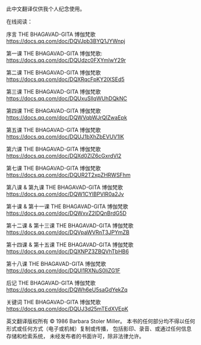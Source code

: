 此中文翻译仅供我个人纪念使用。

在线阅读：

序言 THE BHAGAVAD-GITA 博伽梵歌
https://docs.qq.com/doc/DQVJpb3BYQ1JYWnpj 

第一课 THE BHAGAVAD-GITA 博伽梵歌:
https://docs.qq.com/doc/DQUdzc0FXYmlwY29r

第二课 THE BHAGAVAD-GITA 博伽梵歌
https://docs.qq.com/doc/DQXRqcFpKY2lXSEd5

第三课 THE BHAGAVAD-GITA 博伽梵歌
https://docs.qq.com/doc/DQUxuSllqWUhDQkNC

第四课 THE BHAGAVAD-GITA 博伽梵歌
https://docs.qq.com/doc/DQWVqbWJrQlZwaEpk

第五课 THE BHAGAVAD-GITA 博伽梵歌
https://docs.qq.com/doc/DQUJ1bXhZbEVUV1lK

第六课 THE BHAGAVAD-GITA 博伽梵歌
https://docs.qq.com/doc/DQXd0ZlZ6cGxrdVl2

第七课 THE BHAGAVAD-GITA 博伽梵歌
https://docs.qq.com/doc/DQUR2T2xpZHRWSFhm

第八课 & 第九课 THE BHAGAVAD-GITA 博伽梵歌
https://docs.qq.com/doc/DQW1CYlBPVlR0a2Jv

第十课 & 第十一课 THE BHAGAVAD-GITA 博伽梵歌 https://docs.qq.com/doc/DQWxvZ2lDQnBrdG5D

第十二课 & 第十三课 THE BHAGAVAD-GITA 博伽梵歌
https://docs.qq.com/doc/DQVpaWVRnT3JPYmZB

第十四课 & 第十五课 THE BHAGAVAD-GITA 博伽梵歌
https://docs.qq.com/doc/DQXNPZ3ZBQVhTbHB6

第十八课 THE BHAGAVAD-GITA 博伽梵歌
https://docs.qq.com/doc/DQUl1RXNuS0liZG1F

后记 THE BHAGAVAD-GITA 博伽梵歌
https://docs.qq.com/doc/DQWh6eU5saGdYekZq

关键词 THE BHAGAVAD-GITA 博伽梵歌
https://docs.qq.com/doc/DQUJ3d25mTEdXVEpK





英文翻译版权所有 © 1986 Barbara Stoler Miller。
本书的任何部分均不得以任何形式或任何方式（电子或机械）复制或传播，
包括影印、录音、或通过任何信息存储和检索系统，
未经发布者的书面许可，除非法律允许。
